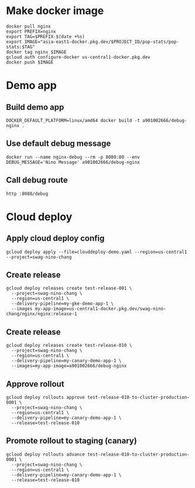 # Make docker image
```shell
docker pull nginx
export PREFIX=nginx
export TAG=$PREFIX-$(date +%s)
export IMAGE="asia-east1-docker.pkg.dev/$PROJECT_ID/pop-stats/pop-stats:$TAG"
docker tag nginx $IMAGE
gcloud auth configure-docker us-central1-docker.pkg.dev
docker push $IMAGE
```

# Demo app
## Build demo app
`DOCKER_DEFAULT_PLATFORM=linux/amd64 docker build -t a901002666/debug-nginx .`

## Use default debug message
`docker run --name nginx-debug --rm -p 8080:80 --env DEBUG_MESSAGE='Nino Message' a901002666/debug-nginx`

## Call debug route
`http :8080/debug`


# Cloud deploy
## Apply cloud deploy config
```shell
gcloud deploy apply --file=clouddeploy-demo.yaml --region=us-central1 --project=swag-nino-chang
```

## Create release
```shell
gcloud deploy releases create test-release-001 \
  --project=swag-nino-chang \
  --region=us-central1 \
  --delivery-pipeline=my-gke-demo-app-1 \
  --images my-app-image=us-central1-docker.pkg.dev/swag-nino-chang/nginx/nginx:release-1
```

## Create release 
```shell
gcloud deploy releases create test-release-010 \
  --project=swag-nino-chang \
  --region=us-central1 \
  --delivery-pipeline=my-canary-demo-app-1 \
  --images=my-app-image=a901002666/debug-nginx
```

## Approve rollout
```shell
gcloud deploy rollouts approve test-release-010-to-cluster-production-0001 \
  --project=swag-nino-chang \
  --region=us-central1 \
  --delivery-pipeline=my-canary-demo-app-1 \
  --release=test-release-010
```

## Promote rollout to staging (canary)
```shell
gcloud deploy rollouts advance test-release-010-to-cluster-production-0001 \
  --project=swag-nino-chang \
  --region=us-central1 \
  --delivery-pipeline=my-canary-demo-app-1 \
  --release=test-release-010
```
